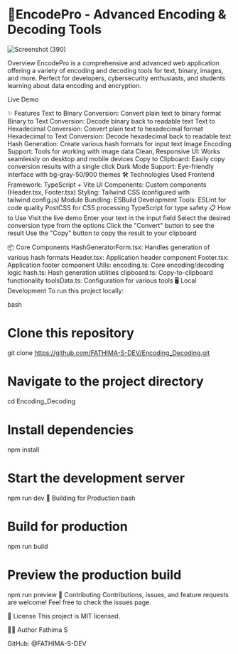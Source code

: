 # 🔐EncodePro - Advanced Encoding & Decoding Tools

![Screenshot (390)](https://github.com/user-attachments/assets/2e28a3d8-a0ef-43ca-aed9-73bc3825fc2c)


Overview
EncodePro is a comprehensive and advanced web application offering a variety of encoding and decoding tools for text, binary, images, and more. Perfect for developers, cybersecurity enthusiasts, and students learning about data encoding and encryption.

Live Demo

✨ Features
Text to Binary Conversion: Convert plain text to binary format
Binary to Text Conversion: Decode binary back to readable text
Text to Hexadecimal Conversion: Convert plain text to hexadecimal format
Hexadecimal to Text Conversion: Decode hexadecimal back to readable text
Hash Generation: Create various hash formats for input text
Image Encoding Support: Tools for working with image data
Clean, Responsive UI: Works seamlessly on desktop and mobile devices
Copy to Clipboard: Easily copy conversion results with a single click
Dark Mode Support: Eye-friendly interface with bg-gray-50/900 themes
🛠️ Technologies Used
Frontend Framework: TypeScript + Vite
UI Components: Custom components (Header.tsx, Footer.tsx)
Styling: Tailwind CSS (configured with tailwind.config.js)
Module Bundling: ESBuild
Development Tools:
ESLint for code quality
PostCSS for CSS processing
TypeScript for type safety
📋 How to Use
Visit the live demo
Enter your text in the input field
Select the desired conversion type from the options
Click the "Convert" button to see the result
Use the "Copy" button to copy the result to your clipboard

📦 Core Components
HashGeneratorForm.tsx: Handles generation of various hash formats
Header.tsx: Application header component
Footer.tsx: Application footer component
Utils:
encoding.ts: Core encoding/decoding logic
hash.ts: Hash generation utilities
clipboard.ts: Copy-to-clipboard functionality
toolsData.ts: Configuration for various tools
🖥️ Local Development
To run this project locally:

bash
# Clone this repository
git clone https://github.com/FATHIMA-S-DEV/Encoding_Decoding.git

# Navigate to the project directory
cd Encoding_Decoding

# Install dependencies
npm install

# Start the development server
npm run dev
🚀 Building for Production
bash
# Build for production
npm run build

# Preview the production build
npm run preview
🤝 Contributing
Contributions, issues, and feature requests are welcome! Feel free to check the issues page.

📝 License
This project is MIT licensed.

👩‍💻 Author
Fathima S

GitHub: @FATHIMA-S-DEV
